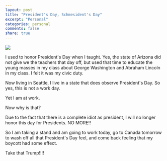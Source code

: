 ```yaml
---
layout: post
title: "President's Day, Schmesident's Day"
excerpt: "Personal"
categories: personal
comments: false
share: true
---
```



![](https://i.imgflip.com/19dgqm.jpg)




I used to honor President's Day when I taught. Yes, the state of Arizona did not give we the teachers that day off, but used that time to educate the young masses in my class about George Washington and Abraham Lincoln in my class. I felt it was my civic duty.


Now living in Seattle, I live in a state that does observe President's Day. So yes, this is not a work day.


Yet I am at work. 

Now why is that?


Due to the fact that there is a complete idiot as president, I will no longer honor this day for Presidents. NO MORE!!


So I am taking a stand and am going to work today, go to Canada tomorrow to wash off all that President's Day feel, and come back feeling that my boycott had some effect.




Take that Trump!!!!


